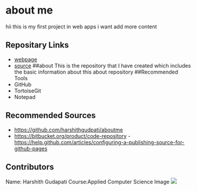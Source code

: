 # about me
 hii this is my first project in web apps
i want add more content 
## Repositary Links
- [webpage](https://github.com/harshithgudpati/aboutme)
- [source](https://harshithgudpati.github.io/about)
##about 
This is the repository that I have created which includes the basic 
information about this about repository
##Recommended Tools
- GitHub
- TortoiseGit
- Notepad 
## Recommended Sources
- https://github.com/harshithgudpati/aboutme
- https://bitbucket.org/product/code-repository
-https://help.github.com/articles/configuring-a-publishing-source-for-github-pages
## Contributors 
Name: Harshith Gudapati
Course:Applied Computer Science
Image
![](https://www.jrh-cleveland.org/wp-content/uploads/2015/09/Mother-Teresa.jpg) 

